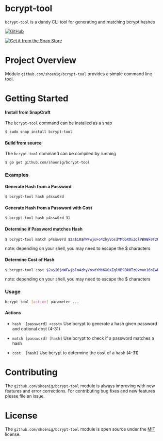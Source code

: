 bcrypt-tool
===========

`bcrypt-tool` is a dandy CLI tool for generating and matching bcrypt hashes

[![GitHub](https://img.shields.io/github/license/shoenig/bcrypt-tool.svg)](LICENSE)

[![Get it from the Snap Store](https://snapcraft.io/static/images/badges/en/snap-store-white.svg)](https://snapcraft.io/bcrypt-tool)

# Project Overview

Module `github.com/shoenig/bcrypt-tool` provides a simple command line tool.

# Getting Started

#### Install from SnapCraft
The `bcrypt-tool` command can be installed as a snap
```bash
$ sudo snap install bcrypt-tool
```

#### Build from source
The `bcrypt-tool` command can be compiled by running
```bash
$ go get github.com/shoenig/bcrypt-tool
```

### Examples

#### Generate Hash from a Password
```bash
$ bcrypt-tool hash p4ssw0rd
```
    
#### Generate Hash from a Password with Cost
```bash
$ bcrypt-tool hash p4ssw0rd 31
```
    
#### Determine if Password matches Hash
```bash
$ bcrypt-tool match p4ssw0rd $2a$10$nWFwjoFo4zhyVosdYMb6XOxZqlVB9Bk0TzOvmuo16oIwMZJXkpanW
```

note: depending on your shell, you may need to escape the $ characters

#### Determine Cost of Hash
```bash
$ bcrypt-tool cost $2a$10$nWFwjoFo4zhyVosdYMb6XOxZqlVB9Bk0TzOvmuo16oIwMZJXkpanW
```
    
note: depending on your shell, you may need to escape the $ characters

### Usage
```bash
bcrypt-tool [action] parameter ...
```

#### Actions

- `hash  [password] <cost>` Use bcrypt to generate a hash given password and optional cost (4-31)

- `match [password] [hash]` Use bcrypt to check if a password matches a hash

- `cost  [hash]` Use bcrypt to determine the cost of a hash (4-31)

# Contributing

The `github.com/shoenig/bcrypt-tool` module is always improving with new features
and error corrections. For contributing bug fixes and new features please file an issue.

# License

The `github.com/shoenig/bcrypt-tool` module is open source under the [MIT](LICENSE) license.

